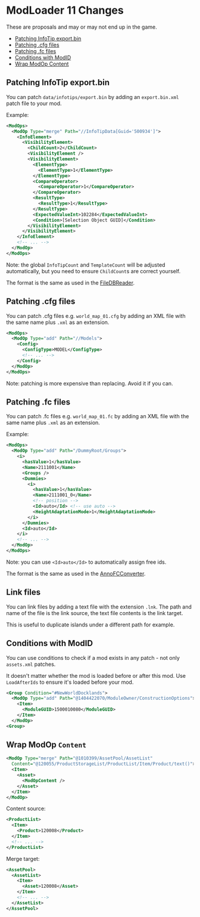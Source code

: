 # ModLoader 11 Changes

These are proposals and may or may not end up in the game.

- [Patching InfoTip export.bin](#patching-infotip-exportbin)
- [Patching .cfg files](#patching-cfg-files)
- [Patching .fc files](#patching-fc-files)
- [Conditions with ModID](#conditions-with-modid)
- [Wrap ModOp Content](#wrap-modop-content)

## Patching InfoTip export.bin

You can patch `data/infotips/export.bin` by adding an `export.bin.xml` patch file to your mod.

Example:
```xml
<ModOps>
  <ModOp Type="merge" Path="//InfoTipData[Guid='500934']">
    <InfoElement>
      <VisibilityElement>
        <ChildCount>2</ChildCount>
        <VisibilityElement />
        <VisibilityElement>
          <ElementType>
            <ElementType>1</ElementType>
          </ElementType>
          <CompareOperator>
            <CompareOperator>1</CompareOperator>
          </CompareOperator>
          <ResultType>
            <ResultType>1</ResultType>
          </ResultType>
          <ExpectedValueInt>102284</ExpectedValueInt>
          <Condition>[Selection Object GUID]</Condition>
        </VisibilityElement>
      </VisibilityElement>
    </InfoElement>
    <!-- ... -->
  </ModOp>
</ModOps>

```

Note: the global `InfoTipCount` and `TemplateCount` will be adjusted automatically, but you need to ensure `ChildCount`s are correct yourself.

The format is the same as used in the [FileDBReader](https://github.com/anno-mods/FileDBReader/blob/master/FileFormats/infotip.xml).

## Patching .cfg files

You can patch .cfg files e.g. `world_map_01.cfg` by adding an XML file with the same name plus `.xml` as an extension.

```xml
<ModOps>
  <ModOp Type="add" Path="//Models">
    <Config>
      <ConfigType>MODEL</ConfigType>
      <!-- ... -->
    </Config>
  </ModOp>
</ModOps>
```

Note: patching is more expensive than replacing. Avoid it if you can.

## Patching .fc files

You can patch .fc files e.g. `world_map_01.fc` by adding an XML file with the same name plus `.xml` as an extension.

Example:
```xml
<ModOps>
  <ModOp Type="add" Path="/DummyRoot/Groups">
    <i>
      <hasValue>1</hasValue>
      <Name>2111001</Name>
      <Groups />
      <Dummies>
        <i>
          <hasValue>1</hasValue>
          <Name>2111001_0</Name>
          <!-- position -->
          <Id>auto</Id> <!-- use auto -->
          <HeightAdaptationMode>1</HeightAdaptationMode>
        </i>
      </Dummies>
      <Id>auto</Id>
    </i>
    <!-- ... -->
  </ModOp>
</ModOps>
```

Note: you can use `<Id>auto</Id>` to automatically assign free ids.

The format is the same as used in the [AnnoFCConverter](https://github.com/jakobharder/AnnoFCConverter).

## Link files

You can link files by adding a text file with the extension `.lnk`.
The path and name of the file is the link source, the text file contents is the link target.

This is useful to duplicate islands under a different path for example.

## Conditions with ModID

You can use conditions to check if a mod exists in any patch - not only `assets.xml` patches.

It doesn't matter whether the mod is loaded before or after this mod.
Use `LoadAfterIds` to ensure it's loaded before your mod.

```xml
<Group Condition="#NewWorldDocklands">
  <ModOp Type="add" Path="@1404422070/ModuleOwner/ConstructionOptions">
    <Item>
      <ModuleGUID>1500010080</ModuleGUID>
    </Item>
  </ModOp>
<Group>
```

## Wrap ModOp `Content`

```xml
<ModOp Type="merge" Path="@1010399/AssetPool/AssetList"
  Content="@120055/ProductStorageList/ProductList/Item/Product/text()">
  <Item>
    <Asset>
      <ModOpContent />
    </Asset>
  </Item>
</ModOp>
```

Content source:

```xml
<ProductList>
  <Item>
    <Product>120008</Product>
  </Item>
  <!-- ... -->
</ProductList>
```

Merge target:

```xml
<AssetPool>
  <AssetList>
    <Item>
      <Asset>120008</Asset>
    </Item>
    <!-- ... -->
  </AssetList>
</AssetPool>
```